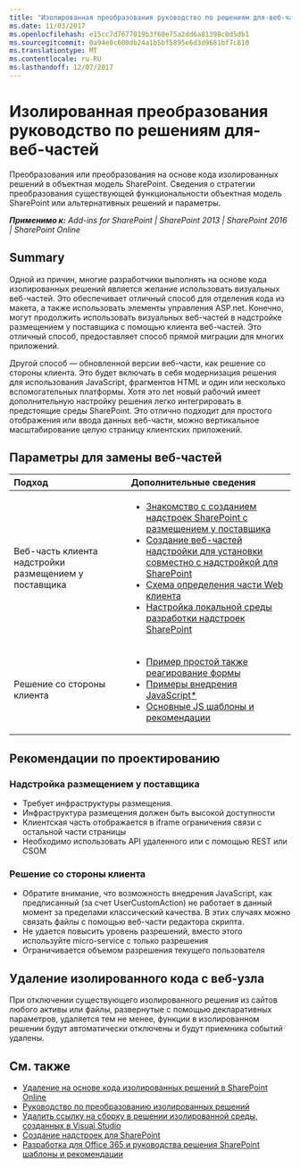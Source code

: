 ```yaml
---
title: "Изолированная преобразования руководство по решениям для-веб-частей"
ms.date: 11/03/2017
ms.openlocfilehash: e15cc7d7677019b3f60e75a2dd6a81398c0d5db1
ms.sourcegitcommit: 0a94e0c600db24a1b5bf5895e6d3d9681bf7c810
ms.translationtype: MT
ms.contentlocale: ru-RU
ms.lasthandoff: 12/07/2017
---
```

# <a name="sandbox-solution-transformation-guidance---web-parts"></a>Изолированная преобразования руководство по решениям для-веб-частей
Преобразования или преобразования на основе кода изолированных решений в объектная модель SharePoint. Сведения о стратегии преобразования существующей функциональности объектная модель SharePoint или альтернативных решений и параметры.

_**Применимо к:** Add-ins for SharePoint | SharePoint 2013 | SharePoint 2016 | SharePoint Online_


## <a name="summary"></a>Summary

Одной из причин, многие разработчики выполнять на основе кода изолированных решений является желание использовать визуальных веб-частей. Это обеспечивает отличный способ для отделения кода из макета, а также использовать элементы управления ASP.net. Конечно, могут продолжить использовать визуальных веб-частей в надстройке размещением у поставщика с помощью клиента веб-частей. Это отличный способ, предоставляет способ прямой миграции для многих приложений.

Другой способ — обновленной версии веб-части, как решение со стороны клиента. Это будет включать в себя модернизация решения для использования JavaScript, фрагментов HTML и один или несколько вспомогательных платформы. Хотя это net новый рабочий имеет дополнительную настройку решения легко интегрировать в предстоящие среды SharePoint. Это отлично подходит для простого отображения или ввода данных веб-части, можно вертикальное масштабирование целую страницу клиентских приложений.


## <a name="options-for-replacing-web-parts"></a>Параметры для замены веб-частей
<a name="sectionSection2"> </a>

|**Подход**|**Дополнительные сведения**|
|:-----|:-----|
|Веб-часть клиента надстройки размещением у поставщика|<ul><li>[Знакомство с созданием надстроек SharePoint с размещением у поставщика](https://msdn.microsoft.com/en-us/library/office/fp142381.aspx)</li><li>[Создание веб-частей надстройки для установки совместно с надстройкой для SharePoint](https://msdn.microsoft.com/en-us/library/a2664289-6c56-4cb1-987a-22367fad55eb)</li><li>[Схема определения части Web клиента](https://msdn.microsoft.com/en-us/library/office/dn481208.aspx)</li><li>[Настройка локальной среды разработки надстроек SharePoint](https://msdn.microsoft.com/en-us/library/office/fp179923.aspx)</li></ul>|
|Решение со стороны клиента|<ul><li>[Пример простой также реагирование формы](https://github.com/SharePoint/PnP/tree/dev/Samples/SharePoint.React.SupportTicket)</li><li>[Примеры внедрения JavaScript](https://github.com/SharePoint/PnP/tree/master/Samples/Core.JavaScript)[*](#actionsupportnote)</li><li>[Основные JS шаблоны и рекомендации](https://github.com/SharePoint/PnP-JS-Core/)</li></ul>|


## <a name="design-considerations"></a>Рекомендации по проектированию

### <a name="provider-hosted-add-in"></a>Надстройка размещением у поставщика

<ul>
<li>Требует инфраструктуры размещения.</li>
<li>Инфраструктура размещения должен быть высокой доступности</li>
<li>Клиентская часть отображается в iframe ограничения связи с остальной части страницы</li>
<li>Необходимо использовать API удаленного или с помощью REST или CSOM</li>
</ul>

### <a name="client-side-solution"></a>Решение со стороны клиента

<ul>
<li>
<a name="actionsupportnote"></a>Обратите внимание, что возможность внедрения JavaScript, как предписанный (за счет UserCustomAction) не работает в данный момент за пределами классический качества. В этих случаях можно связать файлы с помощью веб-части редактора скрипта.</li>
<li>Не удается повысить уровень разрешений, вместо этого используйте micro-service с только разрешения</li>
<li>Ограничивается объемом разрешения текущего пользователя</li>
</ul>


## <a name="removing-your-sandbox-code-from-your-site"></a>Удаление изолированного кода с веб-узла
<a name="sectionSection3"></a> При отключении существующего изолированного решения из сайтов любого активы или файлы, развернутые с помощью декларативных параметров, удаляется тем не менее, функции в изолированном решении будут автоматически отключены и будут приемника событий удалены.


## <a name="see-also"></a>См. также
<a name="bk_addresources"> </a>
-  [Удаление на основе кода изолированных решений в SharePoint Online](http://dev.office.com/blogs/removing-code-based-sandbox-solutions-in-sharepoint-online)
-  [Руководство по преобразованию изолированных решений](https://msdn.microsoft.com/en-us/pnp_articles/sandbox-solution-transformation-guidance)
-  [Удалить ссылку на сборку в решении изолированной среды, созданных в Visual Studio](https://support.microsoft.com/en-us/kb/3183084)
-  [Создание надстроек для SharePoint](https://msdn.microsoft.com/library/office/fp179930.aspx)
-  [Разработка для Office 365 и руководства решения SharePoint шаблоны и рекомендации](https://msdn.microsoft.com/en-us/pnp_articles/office-365-development-patterns-and-practices-solution-guidance)
